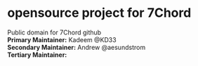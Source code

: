 # opensource project for 7Chord 
Public domain for 7Chord github
<br/>
<b>Primary Maintainer:</b> Kadeem @KD33<br/>
<b>Secondary Maintainer:</b> Andrew @aesundstrom<br/>
<b>Tertiary Maintainer:</b>

